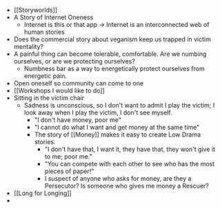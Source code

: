 - [[Storyworlds]]
- A Story of Internet Oneness
	- Internet is this or that app -> Internet is an interconnected web of human stories
- Does the commercial story about veganism keep us trapped in victim mentality?
- A painful thing can become tolerable, comfortable. Are we numbing ourselves, or are we protecting ourselves?
	- Numbness bar as a way to energetically protect ourselves from energetic pain.
- Open oneself so community can come to one
- [[Workshops I would like to do]]
- Sitting in the victim chair
	- Sadness is unconscious, so I don't want to admit I play the victim; I look away when I play the victim, I don't see myself.
		- "I don't have money, poor me"
		- "I cannot do what I want and get money at the same time"
		- The story of [[Money]] makes it easy to create Low Drama stories.
			- "I don't have that, I want it, they have that, they won't give it to me; poor me."
			- "You can compete with each other to see who has the most pieces of paper!"
			- I suspect of anyone who asks for money, are they a Persecutor? Is someone who gives me money a Rescuer?
- [[Long for Longing]]
-